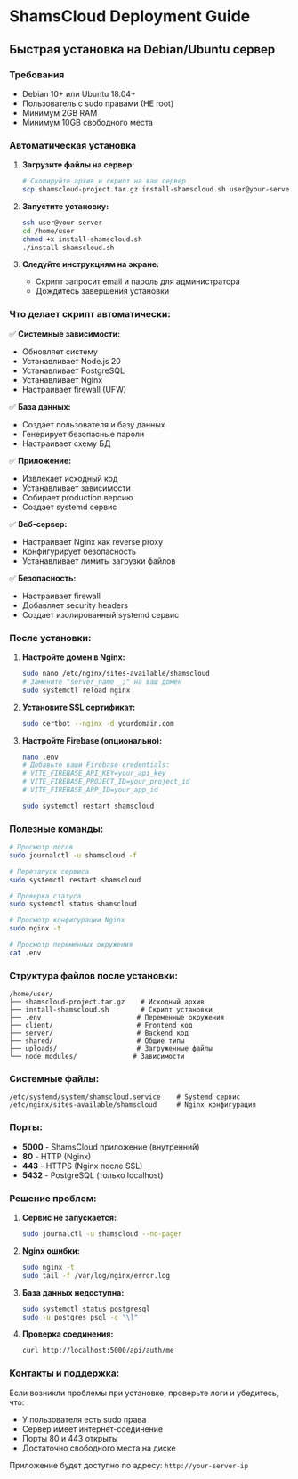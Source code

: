 # ShamsCloud Deployment Guide

## Быстрая установка на Debian/Ubuntu сервер

### Требования
- Debian 10+ или Ubuntu 18.04+
- Пользователь с sudo правами (НЕ root)
- Минимум 2GB RAM
- Минимум 10GB свободного места

### Автоматическая установка

1. **Загрузите файлы на сервер:**
   ```bash
   # Скопируйте архив и скрипт на ваш сервер
   scp shamscloud-project.tar.gz install-shamscloud.sh user@your-server:/home/user/
   ```

2. **Запустите установку:**
   ```bash
   ssh user@your-server
   cd /home/user
   chmod +x install-shamscloud.sh
   ./install-shamscloud.sh
   ```

3. **Следуйте инструкциям на экране:**
   - Скрипт запросит email и пароль для администратора
   - Дождитесь завершения установки

### Что делает скрипт автоматически:

✅ **Системные зависимости:**
- Обновляет систему
- Устанавливает Node.js 20
- Устанавливает PostgreSQL
- Устанавливает Nginx
- Настраивает firewall (UFW)

✅ **База данных:**
- Создает пользователя и базу данных
- Генерирует безопасные пароли
- Настраивает схему БД

✅ **Приложение:**
- Извлекает исходный код
- Устанавливает зависимости
- Собирает production версию
- Создает systemd сервис

✅ **Веб-сервер:**
- Настраивает Nginx как reverse proxy
- Конфигурирует безопасность
- Устанавливает лимиты загрузки файлов

✅ **Безопасность:**
- Настраивает firewall
- Добавляет security headers
- Создает изолированный systemd сервис

### После установки:

1. **Настройте домен в Nginx:**
   ```bash
   sudo nano /etc/nginx/sites-available/shamscloud
   # Замените "server_name _;" на ваш домен
   sudo systemctl reload nginx
   ```

2. **Установите SSL сертификат:**
   ```bash
   sudo certbot --nginx -d yourdomain.com
   ```

3. **Настройте Firebase (опционально):**
   ```bash
   nano .env
   # Добавьте ваши Firebase credentials:
   # VITE_FIREBASE_API_KEY=your_api_key
   # VITE_FIREBASE_PROJECT_ID=your_project_id
   # VITE_FIREBASE_APP_ID=your_app_id
   
   sudo systemctl restart shamscloud
   ```

### Полезные команды:

```bash
# Просмотр логов
sudo journalctl -u shamscloud -f

# Перезапуск сервиса
sudo systemctl restart shamscloud

# Проверка статуса
sudo systemctl status shamscloud

# Просмотр конфигурации Nginx
sudo nginx -t

# Просмотр переменных окружения
cat .env
```

### Структура файлов после установки:

```
/home/user/
├── shamscloud-project.tar.gz    # Исходный архив
├── install-shamscloud.sh        # Скрипт установки
├── .env                        # Переменные окружения
├── client/                     # Frontend код
├── server/                     # Backend код
├── shared/                     # Общие типы
├── uploads/                    # Загруженные файлы
└── node_modules/              # Зависимости
```

### Системные файлы:

```
/etc/systemd/system/shamscloud.service    # Systemd сервис
/etc/nginx/sites-available/shamscloud     # Nginx конфигурация
```

### Порты:

- **5000** - ShamsCloud приложение (внутренний)
- **80** - HTTP (Nginx)
- **443** - HTTPS (Nginx после SSL)
- **5432** - PostgreSQL (только localhost)

### Решение проблем:

1. **Сервис не запускается:**
   ```bash
   sudo journalctl -u shamscloud --no-pager
   ```

2. **Nginx ошибки:**
   ```bash
   sudo nginx -t
   sudo tail -f /var/log/nginx/error.log
   ```

3. **База данных недоступна:**
   ```bash
   sudo systemctl status postgresql
   sudo -u postgres psql -c "\l"
   ```

4. **Проверка соединения:**
   ```bash
   curl http://localhost:5000/api/auth/me
   ```

### Контакты и поддержка:

Если возникли проблемы при установке, проверьте логи и убедитесь, что:
- У пользователя есть sudo права
- Сервер имеет интернет-соединение
- Порты 80 и 443 открыты
- Достаточно свободного места на диске

Приложение будет доступно по адресу: `http://your-server-ip`